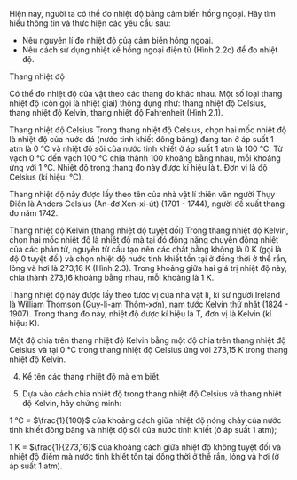 Hiện nay, người ta có thể đo nhiệt độ bằng cảm biến hồng ngoại. Hãy tìm hiểu thông tin và thực hiện các yêu cầu sau:
- Nêu nguyên lí đo nhiệt độ của cảm biến hồng ngoại.
- Nêu cách sử dụng nhiệt kế hồng ngoại điện tử (Hình 2.2c) để đo nhiệt độ.

Thang nhiệt độ

Có thể đo nhiệt độ của vật theo các thang đo khác nhau. Một số loại thang nhiệt độ (còn gọi là nhiệt giai) thông dụng như: thang nhiệt độ Celsius, thang nhiệt độ Kelvin, thang nhiệt độ Fahrenheit (Hình 2.1).

Thang nhiệt độ Celsius
Trong thang nhiệt độ Celsius, chọn hai mốc nhiệt độ là nhiệt độ của nước đá (nước tinh khiết đông băng) đang tan ở áp suất 1 atm là 0 °C và nhiệt độ sôi của nước tinh khiết ở áp suất 1 atm là 100 °C. Từ vạch 0 °C đến vạch 100 °C chia thành 100 khoảng bằng nhau, mỗi khoảng ứng với 1 °C. Nhiệt độ trong thang đo này được kí hiệu là t. Đơn vị là độ Celsius (kí hiệu: °C).

Thang nhiệt độ này được lấy theo tên của nhà vật lí thiên văn người Thụy Điển là Anders Celsius (An-đơ Xen-xi-út) (1701 - 1744), người đề xuất thang đo năm 1742.

Thang nhiệt độ Kelvin (thang nhiệt độ tuyệt đối)
Trong thang nhiệt độ Kelvin, chọn hai mốc nhiệt độ là nhiệt độ mà tại đó động năng chuyển động nhiệt của các phân tử, nguyên tử cấu tạo nên các chất bằng không là 0 K (gọi là độ 0 tuyệt đối) và chọn nhiệt độ nước tinh khiết tồn tại ở đồng thời ở thể rắn, lỏng và hơi là 273,16 K (Hình 2.3). Trong khoảng giữa hai giá trị nhiệt độ này, chia thành 273,16 khoảng bằng nhau, mỗi khoảng là 1 K.

Thang nhiệt độ này được lấy theo tước vị của nhà vật lí, kĩ sư người Ireland là William Thomson (Guy-li-am Thôm-xơn), nam tước Kelvin thứ nhất (1824 - 1907). Trong thang đo này, nhiệt độ được kí hiệu là T, đơn vị là Kelvin (kí hiệu: K).

Một độ chia trên thang nhiệt độ Kelvin bằng một độ chia trên thang nhiệt độ Celsius và tại 0 °C trong thang nhiệt độ Celsius ứng với 273,15 K trong thang nhiệt độ Kelvin.

4. Kể tên các thang nhiệt độ mà em biết.

5. Dựa vào cách chia nhiệt độ trong thang nhiệt độ Celsius và thang nhiệt độ Kelvin, hãy chứng minh:

1 °C = $\frac{1}{100}$ của khoảng cách giữa nhiệt độ nóng chảy của nước tinh khiết đông băng và nhiệt độ sôi của nước tinh khiết (ở áp suất 1 atm);

1 K = $\frac{1}{273,16}$ của khoảng cách giữa nhiệt độ không tuyệt đối và nhiệt độ điểm mà nước tinh khiết tồn tại đồng thời ở thể rắn, lỏng và hơi (ở áp suất 1 atm).